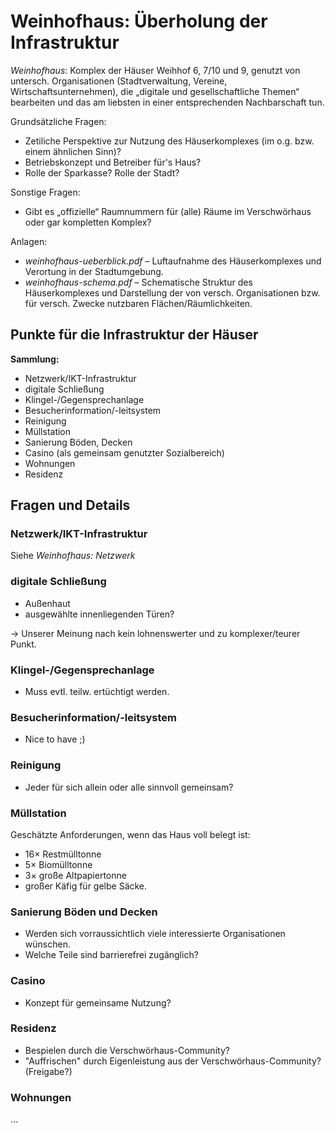 # Weinhofhaus: Überholung der Infrastruktur

*Weinhofhaus*: Komplex der Häuser Weihhof 6, 7/10 und 9, genutzt von untersch. Organisationen (Stadtverwaltung, Vereine, Wirtschaftsunternehmen), die „digitale und gesellschaftliche Themen“ bearbeiten und das am liebsten in einer entsprechenden Nachbarschaft tun.

Grundsätzliche Fragen:
* Zetiliche Perspektive zur Nutzung des Häuserkomplexes (im o.g. bzw. einem ähnlichen Sinn)?
* Betriebskonzept und Betreiber für's Haus?
* Rolle der Sparkasse? Rolle der Stadt?

Sonstige Fragen:
* Gibt es „offizielle“ Raumnummern für (alle) Räume im Verschwörhaus oder gar kompletten Komplex?

Anlagen:
* *weinhofhaus-ueberblick.pdf* – Luftaufnahme des Häuserkomplexes und Verortung in der Stadtumgebung.
* *weinhofhaus-schema.pdf* – Schematische Struktur des Häuserkomplexes und Darstellung der von versch. Organisationen bzw. für versch. Zwecke nutzbaren Flächen/Räumlichkeiten.



## Punkte für die Infrastruktur der Häuser

**Sammlung:**

* Netzwerk/IKT-Infrastruktur
* digitale Schließung
* Klingel-/Gegensprechanlage
* Besucherinformation/-leitsystem
* Reinigung
* Müllstation
* Sanierung Böden, Decken
* Casino (als gemeinsam genutzter Sozialbereich)
* Wohnungen
* Residenz



## Fragen und Details



### Netzwerk/IKT-Infrastruktur

Siehe *Weinhofhaus: Netzwerk*



### digitale Schließung

* Außenhaut
* ausgewählte innenliegenden Türen?

→ Unserer Meinung nach kein lohnenswerter und zu komplexer/teurer Punkt.


### Klingel-/Gegensprechanlage

* Muss evtl. teilw. ertüchtigt werden.



### Besucherinformation/-leitsystem

* Nice to have ;)



### Reinigung

* Jeder für sich allein oder alle sinnvoll gemeinsam?



### Müllstation

Geschätzte Anforderungen, wenn das Haus voll belegt ist:
* 16× Restmülltonne
* 5× Biomülltonne
* 3× große Altpapiertonne
* großer Käfig für gelbe Säcke.



### Sanierung Böden und Decken

* Werden sich vorraussichtlich viele interessierte Organisationen wünschen.
* Welche Teile sind barrierefrei zugänglich?



### Casino

* Konzept für gemeinsame Nutzung?



### Residenz

* Bespielen durch die Verschwörhaus-Community?
* "Auffrischen" durch Eigenleistung aus der Verschwörhaus-Community? (Freigabe?)



### Wohnungen

...
